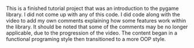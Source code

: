This is a finished tutorial project that was an introduction to the pygame library. I did not come up with any of this code.
I did code along with the video to add my own comments explaining how some features work within the library.
It should be noted that some of the comments may be no longer applicable, due to the progression of the video.
The content began in a functional programing style then transitioned to a more OOP style.